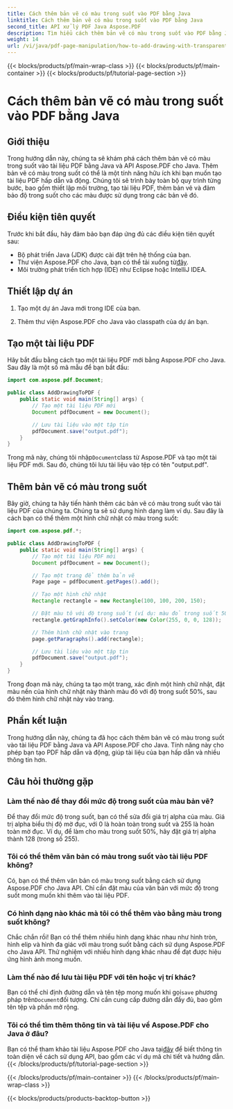 ```yaml
---
title: Cách thêm bản vẽ có màu trong suốt vào PDF bằng Java
linktitle: Cách thêm bản vẽ có màu trong suốt vào PDF bằng Java
second_title: API xử lý PDF Java Aspose.PDF
description: Tìm hiểu cách thêm bản vẽ có màu trong suốt vào PDF bằng Java và Aspose.PDF cho Java. Tạo PDF động, hấp dẫn về mặt hình ảnh với hướng dẫn từng bước và ví dụ về mã.
weight: 14
url: /vi/java/pdf-page-manipulation/how-to-add-drawing-with-transparent-color-in-pdf-using-java/
---
```


{{< blocks/products/pf/main-wrap-class >}}
{{< blocks/products/pf/main-container >}}
{{< blocks/products/pf/tutorial-page-section >}}

# Cách thêm bản vẽ có màu trong suốt vào PDF bằng Java


## Giới thiệu

Trong hướng dẫn này, chúng ta sẽ khám phá cách thêm bản vẽ có màu trong suốt vào tài liệu PDF bằng Java và API Aspose.PDF cho Java. Thêm bản vẽ có màu trong suốt có thể là một tính năng hữu ích khi bạn muốn tạo tài liệu PDF hấp dẫn và động. Chúng tôi sẽ trình bày toàn bộ quy trình từng bước, bao gồm thiết lập môi trường, tạo tài liệu PDF, thêm bản vẽ và đảm bảo độ trong suốt cho các màu được sử dụng trong các bản vẽ đó.

## Điều kiện tiên quyết

Trước khi bắt đầu, hãy đảm bảo bạn đáp ứng đủ các điều kiện tiên quyết sau:

- Bộ phát triển Java (JDK) được cài đặt trên hệ thống của bạn.
-  Thư viện Aspose.PDF cho Java, bạn có thể tải xuống từ[đây](https://releases.aspose.com/pdf/java/).
- Môi trường phát triển tích hợp (IDE) như Eclipse hoặc IntelliJ IDEA.

## Thiết lập dự án

1. Tạo một dự án Java mới trong IDE của bạn.

2. Thêm thư viện Aspose.PDF cho Java vào classpath của dự án bạn.

## Tạo một tài liệu PDF

Hãy bắt đầu bằng cách tạo một tài liệu PDF mới bằng Aspose.PDF cho Java. Sau đây là một số mã mẫu để bạn bắt đầu:

```java
import com.aspose.pdf.Document;

public class AddDrawingToPDF {
    public static void main(String[] args) {
        // Tạo một tài liệu PDF mới
        Document pdfDocument = new Document();

        // Lưu tài liệu vào một tập tin
        pdfDocument.save("output.pdf");
    }
}
```

 Trong mã này, chúng tôi nhập`Document`class từ Aspose.PDF và tạo một tài liệu PDF mới. Sau đó, chúng tôi lưu tài liệu vào tệp có tên "output.pdf".

## Thêm bản vẽ có màu trong suốt

Bây giờ, chúng ta hãy tiến hành thêm các bản vẽ có màu trong suốt vào tài liệu PDF của chúng ta. Chúng ta sẽ sử dụng hình dạng làm ví dụ. Sau đây là cách bạn có thể thêm một hình chữ nhật có màu trong suốt:

```java
import com.aspose.pdf.*;

public class AddDrawingToPDF {
    public static void main(String[] args) {
        // Tạo một tài liệu PDF mới
        Document pdfDocument = new Document();

        // Tạo một trang để thêm bản vẽ
        Page page = pdfDocument.getPages().add();

        // Tạo một hình chữ nhật
        Rectangle rectangle = new Rectangle(100, 100, 200, 150);

        // Đặt màu tô với độ trong suốt (ví dụ: màu đỏ trong suốt 50%)
        rectangle.getGraphInfo().setColor(new Color(255, 0, 0, 128));

        // Thêm hình chữ nhật vào trang
        page.getParagraphs().add(rectangle);

        // Lưu tài liệu vào một tập tin
        pdfDocument.save("output.pdf");
    }
}
```

Trong đoạn mã này, chúng ta tạo một trang, xác định một hình chữ nhật, đặt màu nền của hình chữ nhật này thành màu đỏ với độ trong suốt 50%, sau đó thêm hình chữ nhật này vào trang.

## Phần kết luận

Trong hướng dẫn này, chúng ta đã học cách thêm bản vẽ có màu trong suốt vào tài liệu PDF bằng Java và API Aspose.PDF cho Java. Tính năng này cho phép bạn tạo PDF hấp dẫn và động, giúp tài liệu của bạn hấp dẫn và nhiều thông tin hơn.

## Câu hỏi thường gặp

### Làm thế nào để thay đổi mức độ trong suốt của màu bản vẽ?

Để thay đổi mức độ trong suốt, bạn có thể sửa đổi giá trị alpha của màu. Giá trị alpha biểu thị độ mờ đục, với 0 là hoàn toàn trong suốt và 255 là hoàn toàn mờ đục. Ví dụ, để làm cho màu trong suốt 50%, hãy đặt giá trị alpha thành 128 (trong số 255).

### Tôi có thể thêm văn bản có màu trong suốt vào tài liệu PDF không?

Có, bạn có thể thêm văn bản có màu trong suốt bằng cách sử dụng Aspose.PDF cho Java API. Chỉ cần đặt màu của văn bản với mức độ trong suốt mong muốn khi thêm vào tài liệu PDF.

### Có hình dạng nào khác mà tôi có thể thêm vào bằng màu trong suốt không?

Chắc chắn rồi! Bạn có thể thêm nhiều hình dạng khác nhau như hình tròn, hình elip và hình đa giác với màu trong suốt bằng cách sử dụng Aspose.PDF cho Java API. Thử nghiệm với nhiều hình dạng khác nhau để đạt được hiệu ứng hình ảnh mong muốn.

### Làm thế nào để lưu tài liệu PDF với tên hoặc vị trí khác?

 Bạn có thể chỉ định đường dẫn và tên tệp mong muốn khi gọi`save` phương pháp trên`Document`đối tượng. Chỉ cần cung cấp đường dẫn đầy đủ, bao gồm tên tệp và phần mở rộng.

### Tôi có thể tìm thêm thông tin và tài liệu về Aspose.PDF cho Java ở đâu?

 Bạn có thể tham khảo tài liệu Aspose.PDF cho Java tại[đây](https://reference.aspose.com/pdf/java/) để biết thông tin toàn diện về cách sử dụng API, bao gồm các ví dụ mã chi tiết và hướng dẫn.
{{< /blocks/products/pf/tutorial-page-section >}}

{{< /blocks/products/pf/main-container >}}
{{< /blocks/products/pf/main-wrap-class >}}

{{< blocks/products/products-backtop-button >}}
